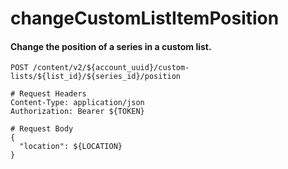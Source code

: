 changeCustomListItemPosition
===========

#### Change the position of a series in a custom list.

```http
POST /content/v2/${account_uuid}/custom-lists/${list_id}/${series_id}/position

# Request Headers
Content-Type: application/json
Authorization: Bearer ${TOKEN}

# Request Body
{
  "location": ${LOCATION}
}
```